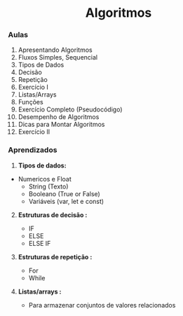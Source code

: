 <h1 align="center">Algoritmos</h1>

### Aulas

1. Apresentando Algoritmos
2. Fluxos Simples, Sequencial
3. Tipos de Dados
4. Decisão
5. Repetição
6. Exercício I
7. Listas/Arrays
8. Funções
9. Exercício Completo (Pseudocódigo)
10. Desempenho de Algoritmos
11. Dicas para Montar Algoritmos
12. Exercício II

### Aprendizados

1. **Tipos de dados:**

- Numericos e Float
  - String (Texto)
  - Booleano (True or False)
  - Variáveis (var, let e const)

2. **Estruturas de decisão :**

   - IF
   - ELSE
   - ELSE IF

3. **Estruturas de repetição :**

   - For
   - While

4. **Listas/arrays :**

   - Para armazenar conjuntos de valores relacionados
